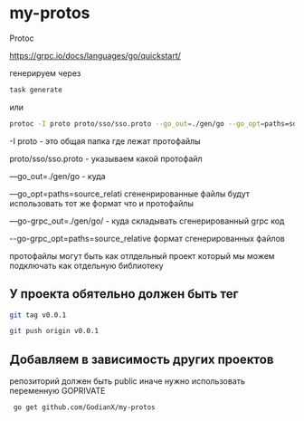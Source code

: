 # my-protos


Protoc

https://grpc.io/docs/languages/go/quickstart/

генерируем через

```bash
task generate
```
или
```bash
protoc -I proto proto/sso/sso.proto --go_out=./gen/go --go_opt=paths=source_relative --go-grpc_out=./gen/go/ --go-grpc_opt=paths=source_relative
```
-I proto - это общая папка где лежат протофайлы

proto/sso/sso.proto - указываем какой протофайл

—go_out=./gen/go - куда

—go_opt=paths=source_relati сгененрированные файлы будут использовать тот же формат что и протофайлы

—go-grpc_out=./gen/go/ - куда складывать сгенерированный grpc код

--go-grpc_opt=paths=source_relative формат сгенерированных файлов

протофайлы могут быть как отлдельный проект
который мы можем подключать как отдельную библиотеку

## У проекта обятельно должен быть тег

```bash
git tag v0.0.1
```

```bash
git push origin v0.0.1
```

## Добавляем в зависимость других проектов

репозиторий должен быть public иначе нужно использовать переменную GOPRIVATE
```bash
 go get github.com/GodianX/my-protos
```